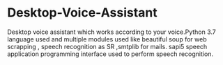 # Desktop-Voice-Assistant
Desktop voice assistant which works according to your voice.Python 3.7 language used and multiple modules used like beautiful soup for web scrapping , speech recognition as SR ,smtplib for mails. sapi5 speech application programming interface used to perform speech recognition.
